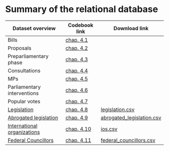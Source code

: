 # Summary of the relational database


|Dataset overview | Codebook link | Download link|
|------------|-----------|------------|
| Bills       |  [chap. 4.1](https://github.com/julienmjaquet/Legpro/blob/master/main%20codebook.md#bills-dataset-detailed-information)     |               |
| Proposals | [chap. 4.2](https://github.com/julienmjaquet/Legpro/blob/master/main%20codebook.md#proposals-dataset)  |      |
| Preparliamentary phase | [chap. 4.3](https://github.com/julienmjaquet/Legpro/blob/master/main%20codebook.md#preparliamentary-phase-dataset)      |       |
| Consultations | [chap. 4.4](https://github.com/julienmjaquet/Legpro/blob/master/main%20codebook.md#consultations-dataset)         |       |
| MPs        | [chap. 4.5](https://github.com/julienmjaquet/Legpro/blob/master/main%20codebook.md#mps-dataset)           |       |
| Parliamentary interventions     |  [chap. 4.6](https://github.com/julienmjaquet/Legpro/blob/master/main%20codebook.md#parliamentary-votes-dataset)          |            |
| Popular votes           | [chap. 4.7](https://github.com/julienmjaquet/Legpro/blob/master/main%20codebook.md#popular-votes-dataset)           |            |
| [Legislation](https://github.com/julienmjaquet/Legpro/blob/master/data/csv/legislation.csv)           | [chap. 4.8](https://github.com/julienmjaquet/Legpro/blob/master/main%20codebook.md#legislation-dataset)           | [legislation.csv](https://raw.githubusercontent.com/julienmjaquet/Legpro/master/data/csv/legislation.csv)           |
| [Abrogated legislation](https://github.com/julienmjaquet/Legpro/blob/master/data/csv/abrogated_legislation.csv)     |  [chap. 4.9](https://github.com/julienmjaquet/Legpro/blob/master/main%20codebook.md#abrogated-legislation-dataset)          | [abrogated_legislation.csv](https://raw.githubusercontent.com/julienmjaquet/Legpro/master/data/csv/abrogated_legislation.csv)           |
| [International organizations](https://github.com/julienmjaquet/Legpro/blob/master/data/csv/ios.csv)           | [chap. 4.10](https://github.com/julienmjaquet/Legpro/blob/master/main%20codebook.md#international-organizations-dataset)     |  [ios.csv](https://raw.githubusercontent.com/julienmjaquet/Legpro/master/data/csv/ios.csv)          |
| [Federal Councillors](https://github.com/julienmjaquet/Legpro/blob/master/data/csv/federal_councillors.csv) | [chap. 4.11](https://github.com/julienmjaquet/Legpro/blob/master/main%20codebook.md#federal-councillors-dataset)    |  [federal_councillors.csv](https://raw.githubusercontent.com/julienmjaquet/Legpro/master/data/csv/federal_councillors.csv)      |
